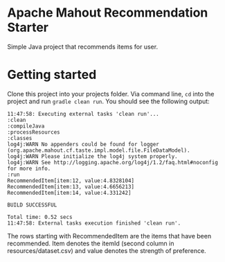 # Apache Mahout Recommendation Starter
Simple Java project that recommends items for user.

# Getting started
Clone this project into your projects folder. Via command line, `cd` into the project and run `gradle clean run`. You should see the following output:
```
11:47:58: Executing external tasks 'clean run'...
:clean
:compileJava
:processResources
:classes
log4j:WARN No appenders could be found for logger (org.apache.mahout.cf.taste.impl.model.file.FileDataModel).
log4j:WARN Please initialize the log4j system properly.
log4j:WARN See http://logging.apache.org/log4j/1.2/faq.html#noconfig for more info.
:run
RecommendedItem[item:12, value:4.8328104]
RecommendedItem[item:13, value:4.6656213]
RecommendedItem[item:14, value:4.331242]

BUILD SUCCESSFUL

Total time: 0.52 secs
11:47:58: External tasks execution finished 'clean run'.
```

The rows starting with RecommendedItem are the items that have been recommended. Item denotes the itemId (second column in resources/dataset.csv) and value denotes the strength of preference.
